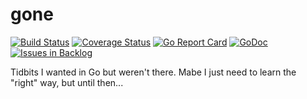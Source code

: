 gone
====

[![Build Status](https://travis-ci.org/proidiot/gone.svg?branch=master)](https://travis-ci.org/proidiot/gone)
[![Coverage Status](https://coveralls.io/repos/github/proidiot/gone/badge.svg?branch=master)](https://coveralls.io/github/proidiot/gone?branch=master)
[![Go Report Card](https://goreportcard.com/badge/github.com/proidiot/gone)](https://goreportcard.com/report/github.com/proidiot/gone)
[![GoDoc](https://godoc.org/github.com/proidiot/gone?status.svg)](https://godoc.org/github.com/proidiot/gone)
[![Issues in Backlog](https://img.shields.io/github/issues-raw/proidiot/gone.svg)](https://waffle.io/proidiot/gone)
 
Tidbits I wanted in Go but weren't there. Mabe I just need to learn the "right" way, but until then...
